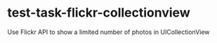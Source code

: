 # test-task-flickr-collectionview
Use Flickr API to show a limited number of photos in UICollectionView
